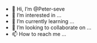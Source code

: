 - 👋 Hi, I’m @Peter-seve
- 👀 I’m interested in ...
- 🌱 I’m currently learning ...
- 💞️ I’m looking to collaborate on ...
- 📫 How to reach me ...

<!---
Peter-seve/Peter-seve is a ✨ special ✨ repository because its `README.md` (this file) appears on your GitHub profile.
You can click the Preview link to take a look at your changes.
--->
